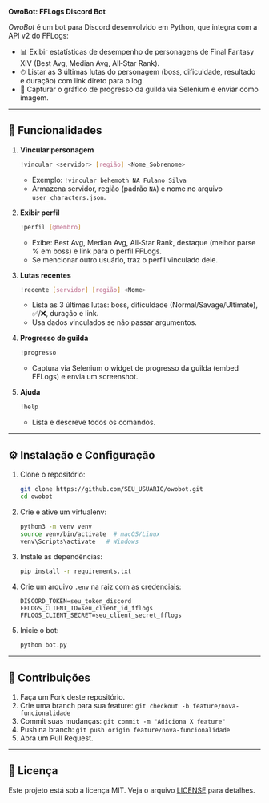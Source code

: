 **OwoBot: FFLogs Discord Bot**

*OwoBot* é um bot para Discord desenvolvido em Python, que integra com a API v2 do FFLogs:

* 📊 Exibir estatísticas de desempenho de personagens de Final Fantasy XIV (Best Avg, Median Avg, All‑Star Rank).
* ⏱ Listar as 3 últimas lutas do personagem (boss, dificuldade, resultado e duração) com link direto para o log.
* 🏰 Capturar o gráfico de progresso da guilda via Selenium e enviar como imagem.

---

## 🚀 Funcionalidades

1. **Vincular personagem**

   ```bash
   !vincular <servidor> [região] <Nome_Sobrenome>
   ```

   * Exemplo: `!vincular behemoth NA Fulano Silva`
   * Armazena servidor, região (padrão `NA`) e nome no arquivo `user_characters.json`.

2. **Exibir perfil**

   ```bash
   !perfil [@membro]
   ```

   * Exibe: Best Avg, Median Avg, All‑Star Rank, destaque (melhor parse % em boss) e link para o perfil FFLogs.
   * Se mencionar outro usuário, traz o perfil vinculado dele.

3. **Lutas recentes**

   ```bash
   !recente [servidor] [região] <Nome>
   ```

   * Lista as 3 últimas lutas: boss, dificuldade (Normal/Savage/Ultimate), ✅/❌, duração e link.
   * Usa dados vinculados se não passar argumentos.

4. **Progresso de guilda**

   ```bash
   !progresso
   ```

   * Captura via Selenium o widget de progresso da guilda (embed FFLogs) e envia um screenshot.

5. **Ajuda**

   ```bash
   !help
   ```

   * Lista e descreve todos os comandos.

---

## ⚙️ Instalação e Configuração

1. Clone o repositório:

   ```bash
   git clone https://github.com/SEU_USUARIO/owobot.git
   cd owobot
   ```

2. Crie e ative um virtualenv:

   ```bash
   python3 -m venv venv
   source venv/bin/activate  # macOS/Linux
   venv\Scripts\activate   # Windows
   ```

3. Instale as dependências:

   ```bash
   pip install -r requirements.txt
   ```

4. Crie um arquivo `.env` na raiz com as credenciais:

   ```text
   DISCORD_TOKEN=seu_token_discord
   FFLOGS_CLIENT_ID=seu_client_id_fflogs
   FFLOGS_CLIENT_SECRET=seu_client_secret_fflogs
   ```

5. Inicie o bot:

   ```bash
   python bot.py
   ```

---

## 🤝 Contribuições

1. Faça um Fork deste repositório.
2. Crie uma branch para sua feature: `git checkout -b feature/nova-funcionalidade`
3. Commit suas mudanças: `git commit -m "Adiciona X feature"`
4. Push na branch: `git push origin feature/nova-funcionalidade`
5. Abra um Pull Request.

---

## 📄 Licença

Este projeto está sob a licença MIT. Veja o arquivo [LICENSE](LICENSE) para detalhes.
